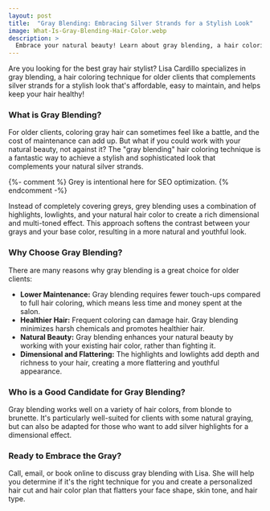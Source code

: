 ```yaml
---
layout: post
title:  "Gray Blending: Embracing Silver Strands for a Stylish Look"
image: What-Is-Gray-Blending-Hair-Color.webp
description: >
  Embrace your natural beauty! Learn about gray blending, a hair coloring technique for older clients that complements silver strands for a stylish look.
---
```


<div class="article-text">
  <section class="intro">
  Are you looking for the best gray hair stylist? Lisa Cardillo specializes in gray blending, a hair coloring technique for older clients that complements silver strands for a stylish look that's affordable, easy to maintain, and helps keep your hair healthy!
  </section>
  <!--excerpt-->
  <h3 class="lead" id="what-is-grey-blending">
  What is Gray Blending?
  </h3>
  <section>
    <p>
    For older clients, coloring gray hair can sometimes feel like a battle, and the cost of maintenance can add up. But what if you could work with your natural beauty, not against it? The "gray blending" hair coloring technique is a fantastic way to achieve a stylish and sophisticated look that complements your natural silver strands.
    </p>
    {%- comment %} Grey is intentional here for SEO optimization. {% endcomment -%}
    <p>
    Instead of completely covering greys, grey blending uses a combination of highlights, lowlights, and your natural hair color to create a rich dimensional and multi-toned effect. This approach softens the contrast between your grays and your base color, resulting in a more natural and youthful look.
    </p>
  </section>
  <h3 class="lead" id="why-grey-blending">
  Why Choose Gray Blending?
  </h3>
  <section>
    <p>
    There are many reasons why gray blending is a great choice for older clients:
    </p>
    <ul>
    <li>
    <b>Lower Maintenance:</b> Gray blending requires fewer touch-ups compared to full hair coloring, which means less time and money spent at the salon.
    </li>
    <li>
    <b>Healthier Hair:</b> Frequent coloring can damage hair. Gray blending minimizes harsh chemicals and promotes healthier hair.
    </li>
    <li>
    <b>Natural Beauty:</b> Gray blending enhances your natural beauty by working with your existing hair color, rather than fighting it.
    </li>
    <li>
    <b>Dimensional and Flattering:</b> The highlights and lowlights add depth and richness to your hair, creating a more flattering and youthful appearance.
    </li>
    </ul>
  </section>
  <h3 class="lead" id="good-candidate">
  Who is a Good Candidate for Gray Blending?
  </h3>
  <section>
    <p>
    Gray blending works well on a variety of hair colors, from blonde to brunette. It's particularly well-suited for clients with some natural graying, but can also be adapted for those who want to add silver highlights for a dimensional effect.
    </p>
  </section>
  <h3 class="lead" id="ready-to-embrace">
  Ready to Embrace the Gray?
  </h3>
  <section>
    <p>
    Call, email, or book online to discuss gray blending with Lisa. She will help you determine if it's the right technique for you and create a personalized hair cut and hair color plan that flatters your face shape, skin tone, and hair type.
    </p>
  </section>  
</div>
